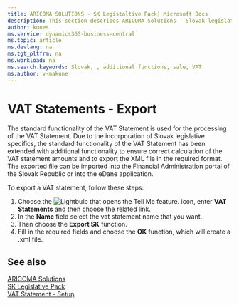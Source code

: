 ```yaml
---
title: ARICOMA SOLUTIONS - SK Legistaltive Pack| Microsoft Docs
description: This section describes ARICOMA Solutions - Slovak legislation
author: kunes
ms.service: dynamics365-business-central
ms.topic: article
ms.devlang: na
ms.tgt_pltfrm: na
ms.workload: na
ms.search.keywords: Slovak, , additional functions, sale, VAT
ms.author: v-makune
---
```

# VAT Statements - Export

The standard functionality of the VAT Statement is used for the processing of the VAT Statement. Due to the incorporation of Slovak legislative specifics, the standard functionality of the VAT Statement has been extended with additional functionality to ensure correct calculation of the VAT statement amounts and to export the XML file in the required format. The exported file can be imported into the Financial Administration portal of the Slovak Republic or into the eDane application.

To export a VAT statement, follow these steps:

1. Choose the ![Lightbulb that opens the Tell Me feature.](media/ui-search/search_small.png "Tell me what you want to do") icon, enter **VAT Statements** and then choose the related link.
2. In the **Name** field select the vat statement name that you want.
3. Then choose the **Export SK** function.
4. Fill in the required fields and choose the **OK** function, which will create a .xml file.

## See also

[ARICOMA Solutions](../index.md)  
[SK Legislative Pack](sk-legislative-pack.md)  
[VAT Statement - Setup](sk-vat-statement-setup.md)
